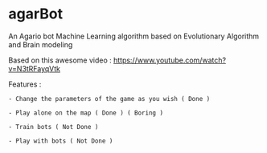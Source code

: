# agarBot
 An Agario bot Machine Learning algorithm based on Evolutionary Algorithm and Brain modeling

Based on this awesome video : https://www.youtube.com/watch?v=N3tRFayqVtk


Features :

	- Change the parameters of the game as you wish ( Done )

	- Play alone on the map ( Done ) ( Boring )

	- Train bots ( Not Done )
	
	- Play with bots ( Not Done )




